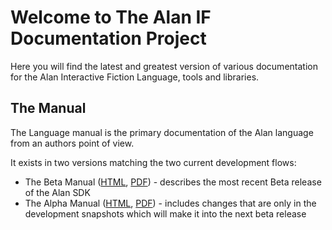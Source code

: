 # Welcome to The Alan IF Documentation Project

Here you will find the latest and greatest version of various documentation for the Alan Interactive Fiction Language, tools and libraries.

## The Manual

The Language manual is the primary documentation of the Alan language from an authors point of view.

It exists in two versions matching the two current development flows:

- The Beta Manual ([HTML](manual-beta/manual.html"), [PDF](manual-beta/manual.pdf)) - describes the most recent Beta release of the Alan SDK 
- The Alpha Manual ([HTML](manual-alpha/manual.html"), [PDF](manual-alpha/manual.pdf)) - includes changes that are only in the development snapshots which will make it into the next beta release
